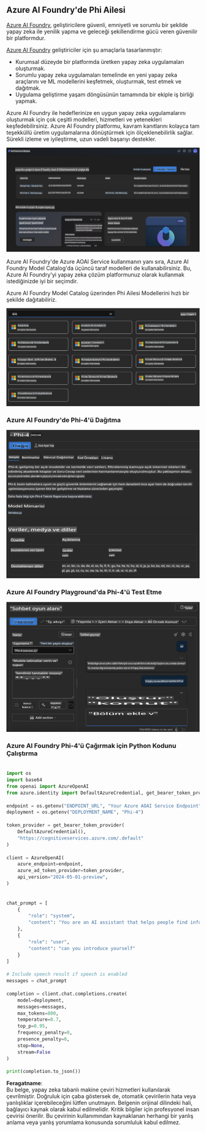 ## Azure AI Foundry'de Phi Ailesi

[Azure AI Foundry](https://ai.azure.com), geliştiricilere güvenli, emniyetli ve sorumlu bir şekilde yapay zeka ile yenilik yapma ve geleceği şekillendirme gücü veren güvenilir bir platformdur.

[Azure AI Foundry](https://ai.azure.com) geliştiriciler için şu amaçlarla tasarlanmıştır:

- Kurumsal düzeyde bir platformda üretken yapay zeka uygulamaları oluşturmak.
- Sorumlu yapay zeka uygulamaları temelinde en yeni yapay zeka araçlarını ve ML modellerini keşfetmek, oluşturmak, test etmek ve dağıtmak.
- Uygulama geliştirme yaşam döngüsünün tamamında bir ekiple iş birliği yapmak.

Azure AI Foundry ile hedeflerinize en uygun yapay zeka uygulamalarını oluşturmak için çok çeşitli modelleri, hizmetleri ve yetenekleri keşfedebilirsiniz. Azure AI Foundry platformu, kavram kanıtlarını kolayca tam teşekküllü üretim uygulamalarına dönüştürmek için ölçeklenebilirlik sağlar. Sürekli izleme ve iyileştirme, uzun vadeli başarıyı destekler.

![portal](../../../../../translated_images/AIFoundryPorral.68f0acc7d5f47991d90f78fd199beb1123941bba27c39effe55ebfc1d07f114c.tr.png)

Azure AI Foundry'de Azure AOAI Service kullanmanın yanı sıra, Azure AI Foundry Model Catalog'da üçüncü taraf modelleri de kullanabilirsiniz. Bu, Azure AI Foundry'yi yapay zeka çözüm platformunuz olarak kullanmak istediğinizde iyi bir seçimdir.

Azure AI Foundry Model Catalog üzerinden Phi Ailesi Modellerini hızlı bir şekilde dağıtabiliriz.

![ModelCatalog](../../../../../translated_images/AIFoundryModelCatalog.65aadf44c7a47e16a745104efa3ca2b49580c7be190f901a3da6d6533fc37b07.tr.png)

### **Azure AI Foundry'de Phi-4'ü Dağıtma**

![Phi4](../../../../../translated_images/AIFoundryPhi4.dd27d994739126af80d23e8ec9d3bfd7e6b518d3993aa729fdd4c26e1add8d35.tr.png)

### **Azure AI Foundry Playground'da Phi-4'ü Test Etme**

![Playground](../../../../../translated_images/AIFoundryPlayground.11365174557f8eac71ce4d439d344dd767a1b04701e9ffe73642feefb099188d.tr.png)

### **Azure AI Foundry Phi-4'ü Çağırmak için Python Kodunu Çalıştırma**

```python

import os  
import base64
from openai import AzureOpenAI  
from azure.identity import DefaultAzureCredential, get_bearer_token_provider  
        
endpoint = os.getenv("ENDPOINT_URL", "Your Azure AOAI Service Endpoint")  
deployment = os.getenv("DEPLOYMENT_NAME", "Phi-4")  
      
token_provider = get_bearer_token_provider(  
    DefaultAzureCredential(),  
    "https://cognitiveservices.azure.com/.default"  
)  
  
client = AzureOpenAI(  
    azure_endpoint=endpoint,  
    azure_ad_token_provider=token_provider,  
    api_version="2024-05-01-preview",  
)  
  

chat_prompt = [
    {
        "role": "system",
        "content": "You are an AI assistant that helps people find information."
    },
    {
        "role": "user",
        "content": "can you introduce yourself"
    }
] 
    
# Include speech result if speech is enabled  
messages = chat_prompt 

completion = client.chat.completions.create(  
    model=deployment,  
    messages=messages,
    max_tokens=800,  
    temperature=0.7,  
    top_p=0.95,  
    frequency_penalty=0,  
    presence_penalty=0,
    stop=None,  
    stream=False  
)  
  
print(completion.to_json())  

```

**Feragatname**:  
Bu belge, yapay zeka tabanlı makine çeviri hizmetleri kullanılarak çevrilmiştir. Doğruluk için çaba göstersek de, otomatik çevirilerin hata veya yanlışlıklar içerebileceğini lütfen unutmayın. Belgenin orijinal dilindeki hali, bağlayıcı kaynak olarak kabul edilmelidir. Kritik bilgiler için profesyonel insan çevirisi önerilir. Bu çevirinin kullanımından kaynaklanan herhangi bir yanlış anlama veya yanlış yorumlama konusunda sorumluluk kabul edilmez.